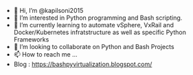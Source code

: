 - 👋 Hi, I’m @kapilsoni2015
- 👀 I’m interested in Python programming and Bash scripting.
- 🌱 I’m currently learning to automate vSphere, VxRail and Docker/Kubernetes infratstructure as well as specific Python Frameworks
- 💞️ I’m looking to collaborate on Python and Bash Projects
- 📫 How to reach me ...
- Blog : https://bashpyvirtualization.blogspot.com/

<!---
kapilsoni2015/kapilsoni2015 is a ✨ special ✨ repository because its `README.md` (this file) appears on your GitHub profile.
You can click the Preview link to take a look at your changes.
--->
